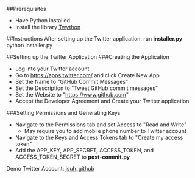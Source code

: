 ##Prerequisites
 - Have Python installed
 - Install the library [Twython](https://github.com/ryanmcgrath/twython)

##Instructions
After setting up the Twitter application, run <b>installer.py</b>
    python installer.py

##Setting up the Twitter Application
###Creating the Application
 - Log into your Twitter account
 - Go to https://apps.twitter.com/ and click Create New App
 - Set the Name to "GitHub Commit Messages"
 - Set the Description to "Tweet GitHub commit messages"
 - Set the Website to "https://www.github.com"
 - Accept the Developer Agreement and Create your Twitter application

###Setting Permissions and Generating Keys
 - Navigate to the Permissions tab and set Access to "Read and Write"
     - May require you to add mobile phone number to Twitter account
 - Navigate to the Keys and Access Tokens tab to "Create my access token"
 - Add the APP_KEY, APP_SECRET, ACCESS_TOKEN, and ACCESS_TOKEN_SECRET to <b>post-commit.py</b>
 
Demo Twitter Account: [jsuh_github](https://twitter.com/jsuh_github)